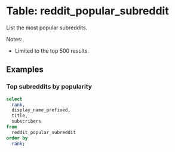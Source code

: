 # Table: reddit_popular_subreddit

List the most popular subreddits.

Notes:
* Limited to the top 500 results.

## Examples

### Top subreddits by popularity

```sql
select
  rank,
  display_name_prefixed,
  title,
  subscribers
from
  reddit_popular_subreddit
order by
  rank;
```
